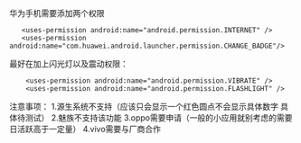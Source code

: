 华为手机需要添加两个权限
```
   <uses-permission android:name="android.permission.INTERNET" />
   <uses-permission android:name="com.huawei.android.launcher.permission.CHANGE_BADGE"/>

```

最好在加上闪光灯以及震动权限：
```
    <uses-permission android:name="android.permission.VIBRATE" />
    <uses-permission android:name="android.permission.FLASHLIGHT" />
```
注意事项：
  1.源生系统不支持（应该只会显示一个红色圆点不会显示具体数字 具体待测试）
  2.魅族不支持该功能
  3.oppo需要申请（一般的小应用就别考虑的需要日活跃高于一定量）
  4.vivo需要与厂商合作
